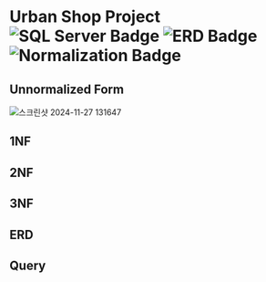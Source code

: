 # Urban Shop Project ![SQL Server Badge](https://img.shields.io/badge/SQL%20Server-A91D22?style=flat-square&logo=microsoftsqlserver&logoColor=white) ![ERD Badge](https://img.shields.io/badge/ERD-red?style=flat-square&logo=diagram&logoColor=white) ![Normalization Badge](https://img.shields.io/badge/Normalization-Orange?style=flat-square&logo=database&logoColor=white)

 ## Unnormalized Form
![스크린샷 2024-11-27 131647](https://github.com/user-attachments/assets/751be553-41d3-4708-994f-4ddd38879862)

## 1NF

## 2NF

## 3NF

## ERD

## Query
